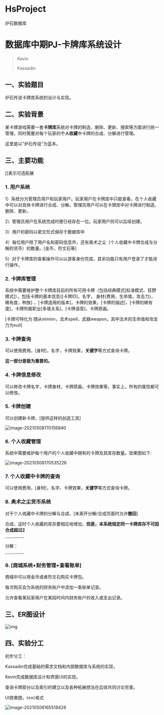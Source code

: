 # HsProject
炉石数据库

# 数据库中期PJ-卡牌库系统设计

> Kevin
>
> Kassadin



## 一、实验题目

炉石传说卡牌库系统的设计与实现。

## 二、实验背景

某卡牌游戏需要一套**卡牌库**系统对卡牌的制造、删除、更新、搜索等方面进行统一管理，同时需要对每个玩家的**个人收藏**中卡牌的合成、分解进行管理。

这里是以"炉石传说"为蓝本。

## 三、主要功能

[]表示可选拓展

### 1. 用户系统

1）系统分为管理员用户和玩家用户。玩家用户在卡牌库中只能查看，在个人收藏中可以对具体卡牌进行合成、分解。管理员用户可以在卡牌库中对卡牌进行制造、删除、更新。

2）管理员用户在系统完成时便已经存在一位。玩家用户则可以后续创建。

3）用户的密码以密文形式保存于数据库中

4）每位用户除了用户名和密码信息外，还有奥术之尘（个人收藏中卡牌合成与分解的货币）的数量。[金币，符文石等]

5）对于卡牌库的查看操作可以以游客身份完成，其余功能只有用户登录了才能进行操作。

### 2. 卡牌库管理

系统中需要维护整个卡牌库目前的所有可用卡牌（包括经典模式[标准模式、狂野模式]），包括卡牌的基本信息{[卡牌ID]，名字， 身材{费用，生命值，攻击力}，稀有度，种族} ，[卡牌适用的版本]，卡牌的效果，[卡牌的描述]，[卡牌的稀有度]，卡牌所属职业[多值关系]，[卡牌语音]，卡牌原画。

[卡牌可特化为 随从minion，法术spell，武器weapon。其中法术的生命值和攻击力为null]

### 3. 卡牌查询

可以使用费用，[身材]，名字，卡牌效果，**关键字**等方式查询卡牌。

**这一部分是极为重要的。**

### 4. 卡牌信息修改

可以修改卡牌名字，卡牌身材，卡牌原画，卡牌效果等，事实上，所有的属性都可以修改。

### 5. 卡牌创建

可以创建新卡牌，[提供这样的创造工具]

![image-20210508170156840](/image/image-20210508170156840.png)

### 6. 个人收藏管理

系统中需要维护每个用户的个人收藏中拥有的卡牌及其库存数量。效果图如下:

![image-20210508170535226](/image/image-20210508170535226.png)

### 7. 个人收藏中卡牌的查询

可以使用费用，[身材]，名字，卡牌效果，**关键字**等方式查询卡牌。

### 8. 奥术之尘货币系统

对于个人收藏中卡牌的分解与合成，[未离开分解/合成页面时允许**撤回**]



合成，这时个人收藏的库存要相应地增加，**但是，本系统规定同一卡牌库存不可因合成超过2**

 <img src="/image/image-20210508171057696.png" alt="/image/image-20210508171057696" style="zoom:25%;" />

分解：

 <img src="/image/image-20210508171031081.png" alt="/image/image-20210508171031081" style="zoom:25%;" />



### 9. [商城系统+财务管理+查看账单]

商城中可以用金币或者符文石购买卡牌包。

每次购买会为系统的财务账户中添加一条账单记录。

允许查看某玩家用户在某段时间内财务账户的收入或支出记录。



## 三、ER图设计

![img](/image/66650F4ECDA00E50AD7B521DAB502BCE.png)



## 四、实验分工

初步分工：

Kassadin完成基础的需求文档和内部数据库与系统的实现，

Kevin完成数据库设计和界面UI的实现。

查询卡牌部分以及索引的建立以及各种拓展想法在后续共同讨论完善。

UI效果图，`html`格式

![image-20210508165518426](/image/image-20210508165518426.png)

